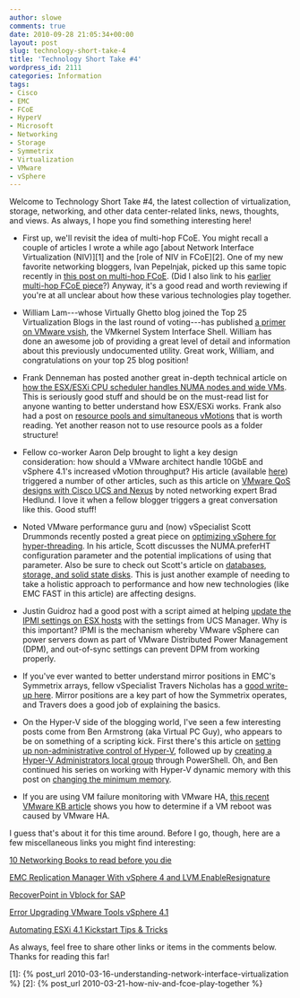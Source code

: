 ```yaml
---
author: slowe
comments: true
date: 2010-09-28 21:05:34+00:00
layout: post
slug: technology-short-take-4
title: 'Technology Short Take #4'
wordpress_id: 2111
categories: Information
tags:
- Cisco
- EMC
- FCoE
- HyperV
- Microsoft
- Networking
- Storage
- Symmetrix
- Virtualization
- VMware
- vSphere
---
```


Welcome to Technology Short Take #4, the latest collection of virtualization, storage, networking, and other data center-related links, news, thoughts, and views. As always, I hope you find something interesting here!

* First up, we'll revisit the idea of multi-hop FCoE. You might recall a couple of articles I wrote a while ago [about Network Interface Virtualization (NIV)][1] and the [role of NIV in FCoE][2]. One of my new favorite networking bloggers, Ivan Pepelnjak, picked up this same topic recently in [this post on multi-hop FCoE](http://blog.ioshints.info/2010/09/multihop-fcoe-102-vnport-proxy-and-fip.html). (Did I also link to his [earlier multi-hop FCoE piece](http://blog.ioshints.info/2010/08/multihop-fcoe-101.html)?) Anyway, it's a good read and worth reviewing if you're at all unclear about how these various technologies play together.

* William Lam---whose Virtually Ghetto blog joined the Top 25 Virtualization Blogs in the last round of voting---has published [a primer on VMware vsish](http://www.virtuallyghetto.com/2010/08/what-is-vmware-vsish.html), the VMkernel System Interface Shell. William has done an awesome job of providing a great level of detail and information about this previously undocumented utility. Great work, William, and congratulations on your top 25 blog position!

* Frank Denneman has posted another great in-depth technical article on [how the ESX/ESXi CPU scheduler handles NUMA nodes and wide VMs](http://frankdenneman.nl/2010/09/esx-4-1-numa-scheduling/). This is seriously good stuff and should be on the must-read list for anyone wanting to better understand how ESX/ESXi works. Frank also had a post on [resource pools and simultaneous vMotions](http://frankdenneman.nl/2010/09/resource-pools-and-simultaneous-vmotions/) that is worth reading. Yet another reason not to use resource pools as a folder structure!

* Fellow co-worker Aaron Delp brought to light a key design consideration: how should a VMware architect handle 10GbE and vSphere 4.1's increased vMotion throughput? His article (available [here](http://blog.aarondelp.com/2010/09/keeping-vmotion-tiger-in-10gb-cage-part.html)) triggered a number of other articles, such as this article on [VMware QoS designs with Cisco UCS and Nexus](http://bradhedlund.com/2010/09/15/vmware-10ge-qos-designs-cisco-ucs-nexus/) by noted networking expert Brad Hedlund. I love it when a fellow blogger triggers a great conversation like this. Good stuff!

* Noted VMware performance guru and (now) vSpecialist Scott Drummonds recently posted a great piece on [optimizing vSphere for hyper-threading](http://vpivot.com/2010/09/13/optimizing-vsphere-for-hyper-threading/). In his article, Scott discusses the NUMA.preferHT configuration parameter and the potential implications of using that parameter. Also be sure to check out Scott's article on [databases, storage, and solid state disks](http://vpivot.com/2010/09/20/databases-storage-and-solid-state-disks/). This is just another example of needing to take a holistic approach to performance and how new technologies (like EMC FAST in this article) are affecting designs.

* Justin Guidroz had a good post with a script aimed at helping [update the IPMI settings on ESX hosts](http://geauxvirtual.wordpress.com/2010/09/20/working-with-ucs-and-vcenter-ipmi-settings/) with the settings from UCS Manager. Why is this important? IPMI is the mechanism whereby VMware vSphere can power servers down as part of VMware Distributed Power Management (DPM), and out-of-sync settings can prevent DPM from working properly.

* If you've ever wanted to better understand mirror positions in EMC's Symmetrix arrays, fellow vSpecialist Travers Nicholas has a [good write-up here](http://nickapedia.com/2010/09/21/dont-panic-mirror-positions/). Mirror positions are a key part of how the Symmetrix operates, and Travers does a good job of explaining the basics.

* On the Hyper-V side of the blogging world, I've seen a few interesting posts come from Ben Armstrong (aka Virtual PC Guy), who appears to be on something of a scripting kick. First there's this article on [setting up non-administrative control of Hyper-V](http://blogs.msdn.com/b/virtual_pc_guy/archive/2010/09/27/setting-up-non-administrative-control-of-hyper-v-through-powershell.aspx), followed up by [creating a Hyper-V Administrators local group](http://blogs.msdn.com/b/virtual_pc_guy/archive/2010/09/28/creating-a-hyper-v-administrators-local-group-through-powershell.aspx) through PowerShell. Oh, and Ben continued his series on working with Hyper-V dynamic memory with this post on [changing the minimum memory](http://blogs.msdn.com/b/virtual_pc_guy/archive/2010/09/15/scripting-dynamic-memory-part-5-changing-minimum-memory.aspx).

* If you are using VM failure monitoring with VMware HA, [this recent VMware KB article](http://kb.vmware.com/kb/1027734) shows you how to determine if a VM reboot was caused by VMware HA.

I guess that's about it for this time around. Before I go, though, here are a few miscellaneous links you might find interesting:

[10 Networking Books to read before you die](http://etherealmind.com/10-networking-books-to-read-before-you-die/)  

[EMC Replication Manager With vSphere 4 and LVM.EnableResignature](http://goingvirtual.wordpress.com/2009/09/26/emc-replication-manager-with-vsphere-4-and-lvm-enableresignature/)  

[RecoverPoint in Vblock for SAP](http://www.youtube.com/watch?v=volRHmsFM6g&feature=youtube_gdata)  

[Error Upgrading VMware Tools vSphere 4.1](http://kendrickcoleman.com/index.php?/Tech-Blog/error-upgrading-vmware-tools-vsphere-41.html)  

[Automating ESXi 4.1 Kickstart Tips & Tricks](http://www.virtuallyghetto.com/2010/09/automating-esxi-41-kickstart-tips.html)

As always, feel free to share other links or items in the comments below. Thanks for reading this far!

[1]: {% post_url 2010-03-16-understanding-network-interface-virtualization %}
[2]: {% post_url 2010-03-21-how-niv-and-fcoe-play-together %}
